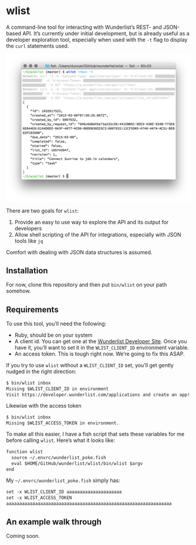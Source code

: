 # wlist

A command-line tool for interacting with Wunderlist’s REST- and JSON-based API. It’s currently under initial development, but is already useful as a developer exploration tool, especially when used with the `-t` flag to display the `curl` statements used.

![Screenshoot of wlist](screenshot.png)

There are two goals for `wlist`:
 
1. Provide an easy to use way to explore the API and its output for developers
2. Allow shell scripting of the API for integrations, especially with JSON tools like `jq`

Comfort with dealing with JSON data structures is assumed.
 
## Installation
 
For now, clone this repository and then put `bin/wlist` on your path somehow.

## Requirements

To use this tool, you’ll need the following:

* Ruby, should be on your system
* A client id. You can get one at the [Wunderlist Developer Site](https://developer.wunderlist.com/applications). Once you have it, you’ll want to set it in the `WLIST_CLIENT_ID` environment variable.
* An access token. This is tough right now. We’re going to fix this ASAP.

If you try to use `wlist` without a `WLIST_CLIENT_ID` set, you’ll get gently nudged in the right direction:

    $ bin/wlist inbox
    Missing $WLIST_CLIENT_ID in environment
    Visit https://developer.wunderlist.com/applications and create an app!

Likewise with the access token

    $ bin/wlist inbox
    Missing $WLIST_ACCESS_TOKEN in environment.

To make all this easier, I have a fish script that sets these variables for me before calling `wlist`. Here’s what it looks like:     
    
    function wlist
      source ~/.envrc/wunderlist_poke.fish
      eval $HOME/GitHub/wunderlist/wlist/bin/wlist $argv
    end

My `~/.envrc/wunderlist_poke.fish` simply has:

    set -x WLIST_CLIENT_ID aaaaaaaaaaaaaaaaaaaaa
    set -x WLIST_ACCESS_TOKEN aaaaaaaaaaaaaaaaaaaaaaaaaaaaaaaaaaaaaaaaaaaaaaaaaaaaaaaaaaaaaaa
    
## An example walk through

Coming soon.